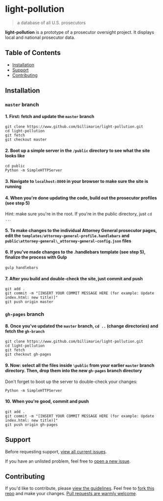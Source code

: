 # light-pollution
> a database of all U.S. prosecutors

**light-pollution** is a prototype of a prosecutor oversight project. It displays local and national prosecutor data.

## Table of Contents

- [Installation](#Installation)
- [Support](#Support)
- [Contributing](#Contributing)

## Installation

### `master` branch

#### 1. First: fetch and update the `master` branch

```
git clone https://www.github.com/billimarie/light-pollution.git
cd light-pollution
git fetch
git checkout master
```

#### 2. Boot up a simple server in the `/public` directory to see what the site looks like

```
cd public
Python -m SimpleHTTPServer
```

#### 3. Navigate to `localhost:8000` in your browser to make sure the site is running

#### 4. When you're done updating the code, build out the prosecutor profiles (see step 5)

Hint: make sure you're in the root. If you're in the public directory, just `cd ..`.

#### 5. To make changes to the individual Attorney General prosecutor pages, edit the `templates/attorney-general-profile.handlebars` and `public\attorney-general\_attorney-general-config.json` files

#### 6. If you've made changes to the .handlebars template (see step 5), finalize the process with Gulp

```
gulp handlebars
```

#### 7. After you build and double-check the site, just commit and push

```
git add .
git commit -m "[INSERT YOUR COMMIT MESSAGE HERE (for example: Update index.html: new title)]"
git push origin master
```

### `gh-pages` branch

#### 8. Once you've updated the `master` branch, `cd ..` (change directories) and fetch the `gh-branch`

```
git clone https://www.github.com/billimarie/light-pollution.git
cd light-pollution
git fetch
git checkout gh-pages
```

#### 9. Now: select all the files inside `\public` from your earlier `master` branch directory. Then, drop them into the new `gh-pages` branch directory

Don't forget to boot up the server to double-check your changes:

```
Python -m SimpleHTTPServer
```

#### 10. When you're good, commit and push

```
git add .
git commit -m "[INSERT YOUR COMMIT MESSAGE HERE (for example: Update index.html: new title)]"
git push origin gh-pages
```

## Support

Before requesting support, [view all current issues](https://github.com/billimarie/light-pollution/issues).

If you have an unlisted problem, feel free to [open a new issue](https://github.com/billimarie/light-pollution/issues/new).

## Contributing

If you'd like to contribute, please [view the guidelines](https://github.com/billimarie/light-pollution/.github/CONTRIBUTING.md). Feel free to [fork this repo](https://github.com/billimarie/light-pollution#fork-destination-box) and make your changes. [Pull requests are warmly welcome](https://github.com/billimarie/light-pollution/compare).
